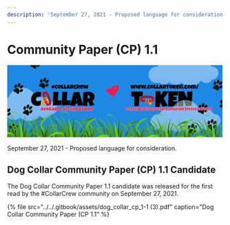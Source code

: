 ```yaml
---
description: 'September 27, 2021 - Proposed language for consideration.'
---
```


# Community Paper \(CP\) 1.1

![](../../.gitbook/assets/1080x360.jpg)

September 27, 2021 - Proposed language for consideration.

## Dog Collar Community Paper \(CP\) 1.1 Candidate

The Dog Collar Community Paper 1.1 candidate was released for the first read by the \#CollarCrew community on September 27, 2021.

{% file src="../../.gitbook/assets/dog\_collar\_cp\_1-1 \(3\).pdf" caption="Dog Collar Community Paper \(CP 1.1" %}


